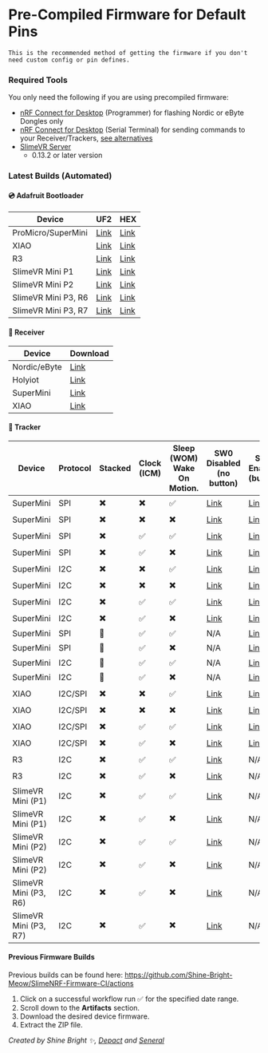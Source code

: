 <link rel="stylesheet" href="smol-slimes.css">

# Pre-Compiled Firmware for Default Pins

```admonish important
This is the recommended method of getting the firmware if you don't need custom config or pin defines.
```

### Required Tools

You only need the following if you are using precompiled firmware:
* <a href="https://www.nordicsemi.com/Products/Development-tools/nRF-Connect-for-Desktop">nRF Connect for Desktop</a> (Programmer) for flashing Nordic or eByte Dongles only
* <a href="https://www.nordicsemi.com/Products/Development-tools/nRF-Connect-for-Desktop">nRF Connect for Desktop</a> (Serial Terminal) for sending commands to your Receiver/Trackers, [see alternatives](#accessing-the-serial-console)
* <a href="https://slimevr.dev/download">SlimeVR Server</a>
    * 0.13.2 or later version

### Latest Builds (Automated)

#### 💿 Adafruit Bootloader
| Device               | UF2 | HEX |
| ------------------ | ---- | ---- |
| ProMicro/SuperMini | [Link](https://github.com/SlimeVR/Adafruit_nRF52_Bootloader/releases/download/0.9.2-SlimeVR.6/update-slimenrf_promicro_bootloader-0.9.2-SlimeVR.6_nosd.uf2) | [Link](https://github.com/SlimeVR/Adafruit_nRF52_Bootloader/releases/download/0.9.2-SlimeVR.6/slimenrf_promicro_bootloader-0.9.2-SlimeVR.6_s140_6.1.1.hex) |
| XIAO | [Link](https://github.com/SlimeVR/Adafruit_nRF52_Bootloader/releases/download/0.9.2-SlimeVR.6/update-slimenrf_xiao_sense_bootloader-0.9.2-SlimeVR.6_nosd.uf2) | [Link](https://github.com/SlimeVR/Adafruit_nRF52_Bootloader/releases/download/0.9.2-SlimeVR.6/slimenrf_xiao_sense_bootloader-0.9.2-SlimeVR.6_s140_7.3.0.hex) |
| R3 | [Link](https://github.com/SlimeVR/Adafruit_nRF52_Bootloader/releases/download/0.9.2-SlimeVR.6/update-slimenrf_tracker_r3_bootloader-0.9.2-SlimeVR.6_nosd.uf2) | [Link](https://github.com/SlimeVR/Adafruit_nRF52_Bootloader/releases/download/0.9.2-SlimeVR.6/slimenrf_tracker_r3_bootloader-0.9.2-SlimeVR.6_s140_6.1.1.hex) |
| SlimeVR Mini P1 | [Link](https://github.com/SlimeVR/Adafruit_nRF52_Bootloader/releases/download/0.9.2-SlimeVR.6/update-slimevr_mini_p1_bootloader-0.9.2-SlimeVR.6_nosd.uf2) | [Link](https://github.com/SlimeVR/Adafruit_nRF52_Bootloader/releases/download/0.9.2-SlimeVR.6/slimevr_mini_p1_bootloader-0.9.2-SlimeVR.6_s140_7.3.0.hex) |
| SlimeVR Mini P2 | [Link](https://github.com/SlimeVR/Adafruit_nRF52_Bootloader/releases/download/0.9.2-SlimeVR.6/update-slimevr_mini_p2_bootloader-0.9.2-SlimeVR.6_nosd.uf2) | [Link](https://github.com/SlimeVR/Adafruit_nRF52_Bootloader/releases/download/0.9.2-SlimeVR.6/slimevr_mini_p2_bootloader-0.9.2-SlimeVR.6_s140_7.3.0.hex) |
| SlimeVR Mini P3, R6| [Link](https://github.com/SlimeVR/Adafruit_nRF52_Bootloader/releases/download/0.9.2-SlimeVR.6/update-slimevr_mini_p3r6_bootloader-0.9.2-SlimeVR.6_nosd.uf2) | [Link](https://github.com/SlimeVR/Adafruit_nRF52_Bootloader/releases/download/0.9.2-SlimeVR.6/slimevr_mini_p3r6_bootloader-0.9.2-SlimeVR.6_s140_7.3.0.hex) |
| SlimeVR Mini P3, R7 | [Link](https://github.com/SlimeVR/Adafruit_nRF52_Bootloader/releases/download/0.9.2-SlimeVR.6/update-slimevr_mini_p3r7_bootloader-0.9.2-SlimeVR.6_nosd.uf2) | [Link](https://github.com/SlimeVR/Adafruit_nRF52_Bootloader/releases/download/0.9.2-SlimeVR.6/slimevr_mini_p3r7_bootloader-0.9.2-SlimeVR.6_s140_7.3.0.hex) |

#### 📡 Receiver

| Device       | Download                                                                                                                             |
| ------------ | ------------------------------------------------------------------------------------------------------------------------------------ |
| Nordic/eByte | [Link](https://github.com/Shine-Bright-Meow/SlimeNRF-Firmware-CI/releases/download/latest/SlimeNRF_Nordic_eByte_Dongle_Receiver.hex) |
| Holyiot      | [Link](https://github.com/Shine-Bright-Meow/SlimeNRF-Firmware-CI/releases/download/latest/SlimeNRF_Holyiot_Dongle_Receiver.hex)      |
| SuperMini    | [Link](https://github.com/Shine-Bright-Meow/SlimeNRF-Firmware-CI/releases/download/latest/SlimeNRF_SuperMini_Receiver.uf2)           |
| XIAO         | [Link](https://github.com/Shine-Bright-Meow/SlimeNRF-Firmware-CI/releases/download/latest/SlimeNRF_XIAO_Receiver.uf2)                |

#### 🏃 Tracker

<div class="table-wrapper">
  <table>
    <thead>
      <tr>
        <th>Device</th>
        <th>Protocol</th>
        <th>Stacked</th>
        <th>Clock (ICM)</th>
        <th>
          Sleep
          <span class="tooltip-text-container">
            (WOM)
            <span class="tooltip-text"> Wake On Motion. </span>
          </span>
        </th>
        <th>
            SW0 Disabled
            <br/>
            (no button)
        </th>
        <th>
            SW0 Enabled
            <br/>
            (button)
        </th>
      </tr>
    </thead>
    <tbody>
      <tr>
        <td>SuperMini</td>
        <td>SPI</td>
        <td>✖️</td>
        <td>✖️</td>
        <td>✅</td>
        <td>
          <a
            href="https://github.com/Shine-Bright-Meow/SlimeNRF-Firmware-CI/releases/download/latest/SlimeNRF_Tracker_SPI_SuperMini.uf2"
            >Link</a
          >
        </td>
        <td>
          <a
            href="https://github.com/Shine-Bright-Meow/SlimeNRF-Firmware-CI/releases/download/latest/SlimeNRF_Tracker_SW0_SPI_SuperMini.uf2"
            >Link</a
          >
        </td>
      </tr>
      <tr>
        <td>SuperMini</td>
        <td>SPI</td>
        <td>✖️</td>
        <td>✖️</td>
        <td>✖️</td>
        <td>
          <a
            href="https://github.com/Shine-Bright-Meow/SlimeNRF-Firmware-CI/releases/download/latest/SlimeNRF_Tracker_NoSleep_SPI_SuperMini.uf2"
            >Link</a
          >
        </td>
        <td>
          <a
            href="https://github.com/Shine-Bright-Meow/SlimeNRF-Firmware-CI/releases/download/latest/SlimeNRF_Tracker_SW0_NoSleep_SPI_SuperMini.uf2"
            >Link</a
          >
        </td>
      </tr>
      <tr>
        <td>SuperMini</td>
        <td>SPI</td>
        <td>✖️</td>
        <td>✅</td>
        <td>✅</td>
        <td>
          <a
            href="https://github.com/Shine-Bright-Meow/SlimeNRF-Firmware-CI/releases/download/latest/SlimeNRF_Tracker_CLK_SPI_SuperMini.uf2"
            >Link</a
          >
        </td>
        <td>
          <a
            href="https://github.com/Shine-Bright-Meow/SlimeNRF-Firmware-CI/releases/download/latest/SlimeNRF_Tracker_SW0_CLK_SPI_SuperMini.uf2"
            >Link</a
          >
        </td>
      </tr>
      <tr>
        <td>SuperMini</td>
        <td>SPI</td>
        <td>✖️</td>
        <td>✅</td>
        <td>✖️</td>
        <td>
          <a
            href="https://github.com/Shine-Bright-Meow/SlimeNRF-Firmware-CI/releases/download/latest/SlimeNRF_Tracker_NoSleepCLK_SPI_SuperMini.uf2"
            >Link</a
          >
        </td>
        <td>
          <a
            href="https://github.com/Shine-Bright-Meow/SlimeNRF-Firmware-CI/releases/download/latest/SlimeNRF_Tracker_SW0_NoSleepCLK_SPI_SuperMini.uf2"
            >Link</a
          >
        </td>
      </tr>
      <tr>
        <td>SuperMini</td>
        <td>I2C</td>
        <td>✖️</td>
        <td>✖️</td>
        <td>✅</td>
        <td>
          <a
            href="https://github.com/Shine-Bright-Meow/SlimeNRF-Firmware-CI/releases/download/latest/SlimeNRF_Tracker_I2C_SuperMini.uf2"
            >Link</a
          >
        </td>
        <td>
          <a
            href="https://github.com/Shine-Bright-Meow/SlimeNRF-Firmware-CI/releases/download/latest/SlimeNRF_Tracker_SW0_I2C_SuperMini.uf2"
            >Link</a
          >
        </td>
      </tr>
      <tr>
        <td>SuperMini</td>
        <td>I2C</td>
        <td>✖️</td>
        <td>✖️</td>
        <td>✖️</td>
        <td>
          <a
            href="https://github.com/Shine-Bright-Meow/SlimeNRF-Firmware-CI/releases/download/latest/SlimeNRF_Tracker_NoSleep_I2C_SuperMini.uf2"
            >Link</a
          >
        </td>
        <td>
          <a
            href="https://github.com/Shine-Bright-Meow/SlimeNRF-Firmware-CI/releases/download/latest/SlimeNRF_Tracker_SW0_NoSleep_I2C_SuperMini.uf2"
            >Link</a
          >
        </td>
      </tr>
      <tr>
        <td>SuperMini</td>
        <td>I2C</td>
        <td>✖️</td>
        <td>✅</td>
        <td>✅</td>
        <td>
          <a
            href="https://github.com/Shine-Bright-Meow/SlimeNRF-Firmware-CI/releases/download/latest/SlimeNRF_Tracker_CLK_I2C_SuperMini.uf2"
            >Link</a
          >
        </td>
        <td>
          <a
            href="https://github.com/Shine-Bright-Meow/SlimeNRF-Firmware-CI/releases/download/latest/SlimeNRF_Tracker_SW0_CLK_I2C_SuperMini.uf2"
            >Link</a
          >
        </td>
      </tr>
      <tr>
        <td>SuperMini</td>
        <td>I2C</td>
        <td>✖️</td>
        <td>✅</td>
        <td>✖️</td>
        <td>
          <a
            href="https://github.com/Shine-Bright-Meow/SlimeNRF-Firmware-CI/releases/download/latest/SlimeNRF_Tracker_NoSleepCLK_I2C_SuperMini.uf2"
            >Link</a
          >
        </td>
        <td>
          <a
            href="https://github.com/Shine-Bright-Meow/SlimeNRF-Firmware-CI/releases/download/latest/SlimeNRF_Tracker_SW0_NoSleepCLK_I2C_SuperMini.uf2"
            >Link</a
          >
        </td>
      </tr>
      <tr>
        <td>SuperMini</td>
        <td>SPI</td>
        <td>🥪</td>
        <td>✅</td>
        <td>✅</td>
        <td>N/A</td>
        <td>
          <a
            href="https://github.com/Shine-Bright-Meow/SlimeNRF-Firmware-CI/releases/download/latest/SlimeNRF_Tracker_SPI_StackedSmol.uf2"
            target="_blank"
            >Link</a
          >
        </td>
      </tr>
      <tr>
        <td>SuperMini</td>
        <td>SPI</td>
        <td>🥪</td>
        <td>✅</td>
        <td>✖️</td>
        <td>N/A</td>
        <td>
          <a
            href="https://github.com/Shine-Bright-Meow/SlimeNRF-Firmware-CI/releases/download/latest/SlimeNRF_Tracker_NoSleep_SPI_StackedSmol.uf2"
            target="_blank"
            >Link</a
          >
        </td>
      </tr>
      <tr>
        <td>SuperMini</td>
        <td>I2C</td>
        <td>🥪</td>
        <td>✅</td>
        <td>✅</td>
        <td>N/A</td>
        <td>
          <a
            href="https://github.com/Shine-Bright-Meow/SlimeNRF-Firmware-CI/releases/download/latest/SlimeNRF_Tracker_I2C_StackedSmol.uf2"
            target="_blank"
            >Link</a
          >
        </td>
      </tr>
      <tr>
        <td>SuperMini</td>
        <td>I2C</td>
        <td>🥪</td>
        <td>✅</td>
        <td>✖️</td>
        <td>N/A</td>
        <td>
          <a
            href="https://github.com/Shine-Bright-Meow/SlimeNRF-Firmware-CI/releases/download/latest/SlimeNRF_Tracker_NoSleep_I2C_StackedSmol.uf2"
            target="_blank"
            >Link</a
          >
        </td>
      </tr>
      <tr>
        <td>XIAO</td>
        <td>I2C/SPI</td>
        <td>✖️</td>
        <td>✖️</td>
        <td>✅</td>
        <td>
          <a
            href="https://github.com/Shine-Bright-Meow/SlimeNRF-Firmware-CI/releases/download/latest/SlimeNRF_Tracker_XIAO.uf2"
            >Link</a
          >
        </td>
        <td>
          <a
            href="https://github.com/Shine-Bright-Meow/SlimeNRF-Firmware-CI/releases/download/latest/SlimeNRF_Tracker_SW0_XIAO.uf2"
            >Link</a
          >
        </td>
      </tr>
      <tr>
        <td>XIAO</td>
        <td>I2C/SPI</td>
        <td>✖️</td>
        <td>✖️</td>
        <td>✖️</td>
        <td>
          <a
            href="https://github.com/Shine-Bright-Meow/SlimeNRF-Firmware-CI/releases/download/latest/SlimeNRF_Tracker_NoSleep_XIAO.uf2"
            >Link</a
          >
        </td>
        <td>
          <a
            href="https://github.com/Shine-Bright-Meow/SlimeNRF-Firmware-CI/releases/download/latest/SlimeNRF_Tracker_SW0_NoSleep_XIAO.uf2"
            >Link</a
          >
        </td>
      </tr>
      <tr>
        <td>XIAO</td>
        <td>I2C/SPI</td>
        <td>✖️</td>
        <td>✅</td>
        <td>✅</td>
        <td>
          <a
            href="https://github.com/Shine-Bright-Meow/SlimeNRF-Firmware-CI/releases/download/latest/SlimeNRF_Tracker_CLK_XIAO.uf2"
            >Link</a
          >
        </td>
        <td>
          <a
            href="https://github.com/Shine-Bright-Meow/SlimeNRF-Firmware-CI/releases/download/latest/SlimeNRF_Tracker_SW0_CLK_XIAO.uf2"
            >Link</a
          >
        </td>
      </tr>
      <tr>
        <td>XIAO</td>
        <td>I2C/SPI</td>
        <td>✖️</td>
        <td>✅</td>
        <td>✖️</td>
        <td>
          <a
            href="https://github.com/Shine-Bright-Meow/SlimeNRF-Firmware-CI/releases/download/latest/SlimeNRF_Tracker_NoSleepCLK_XIAO.uf2"
            >Link</a
          >
        </td>
        <td>
          <a
            href="https://github.com/Shine-Bright-Meow/SlimeNRF-Firmware-CI/releases/download/latest/SlimeNRF_Tracker_SW0_NoSleepCLK_XIAO.uf2"
            >Link</a
          >
        </td>
      </tr>
      <tr>
        <td>R3</td>
        <td>I2C</td>
        <td>✖️</td>
        <td>✅</td>
        <td>✅</td>
        <td>
          <a
            href="https://github.com/Shine-Bright-Meow/SlimeNRF-Firmware-CI/releases/download/latest/SlimeNRF_Tracker_R3.uf2"
            >Link</a
          >
        </td>
        <td>N/A</td>
      </tr>
      <tr>
        <td>R3</td>
        <td>I2C</td>
        <td>✖️</td>
        <td>✅</td>
        <td>✖️</td>
        <td>
          <a
            href="https://github.com/Shine-Bright-Meow/SlimeNRF-Firmware-CI/releases/download/latest/SlimeNRF_Tracker_NoSleep_R3.uf2"
            >Link</a
          >
        </td>
        <td>N/A</td>
      </tr>
      <tr>
        <td>SlimeVR Mini (P1)</td>
        <td>I2C</td>
        <td>✖️</td>
        <td>✅</td>
        <td>✅</td>
        <td>
          <a
            href="https://github.com/Shine-Bright-Meow/SlimeNRF-Firmware-CI/releases/download/latest/SlimeNRF_Tracker_SlimevrMini.uf2"
            >Link</a
          >
        </td>
        <td>N/A</td>
      </tr>
      <tr>
        <td>SlimeVR Mini (P1)</td>
        <td>I2C</td>
        <td>✖️</td>
        <td>✅</td>
        <td>✖️</td>
        <td>
          <a
            href="https://github.com/Shine-Bright-Meow/SlimeNRF-Firmware-CI/releases/download/latest/SlimeNRF_Tracker_NoSleep_SlimevrMini.uf2"
            >Link</a
          >
        </td>
        <td>N/A</td>
      </tr>
      <tr>
        <td>SlimeVR Mini (P2)</td>
        <td>I2C</td>
        <td>✖️</td>
        <td>✅</td>
        <td>✅</td>
        <td>
          <a
            href="https://github.com/Shine-Bright-Meow/SlimeNRF-Firmware-CI/releases/download/latest/SlimeNRF_Tracker_SlimevrMini2.uf2"
            >Link</a
          >
        </td>
        <td>N/A</td>
      </tr>
      <tr>
        <td>SlimeVR Mini (P2)</td>
        <td>I2C</td>
        <td>✖️</td>
        <td>✅</td>
        <td>✖️</td>
        <td>
          <a
            href="https://github.com/Shine-Bright-Meow/SlimeNRF-Firmware-CI/releases/download/latest/SlimeNRF_Tracker_NoSleep_SlimevrMini2.uf2"
            >Link</a
          >
        </td>
        <td>N/A</td>
      </tr>
      <tr>
        <td>SlimeVR Mini (P3, R6)</td>
        <td>I2C</td>
        <td>✖️</td>
        <td>✅</td>
        <td>✖️</td>
        <td>
          <a
            href="https://github.com/Shine-Bright-Meow/SlimeNRF-Firmware-CI/releases/download/latest/SlimeNRF_Tracker_NoSleep_SlimevrMini3_R6.uf2"
            >Link</a
          >
        </td>
        <td>N/A</td>
      </tr>
      <tr>
        <td>SlimeVR Mini (P3, R7)</td>
        <td>I2C</td>
        <td>✖️</td>
        <td>✅</td>
        <td>✖️</td>
        <td>
          <a
            href="https://github.com/Shine-Bright-Meow/SlimeNRF-Firmware-CI/releases/download/latest/SlimeNRF_Tracker_NoSleep_SlimevrMini3_R7.uf2"
            >Link</a
          >
        </td>
        <td>N/A</td>
      </tr>
    </tbody>
  </table>
</div>

#### Previous Firmware Builds

Previous builds can be found here: <a href="https://github.com/Shine-Bright-Meow/SlimeNRF-Firmware-CI/actions">https://github.com/Shine-Bright-Meow/SlimeNRF-Firmware-CI/actions</a>

1. Click on a successful workflow run ✅ for the specified date range.
2. Scroll down to the **Artifacts** section.
3. Download the desired device firmware.
4. Extract the ZIP file.

*Created by Shine Bright ✨, [Depact](https://github.com/Depact) and [Seneral](https://github.com/Seneral)*
